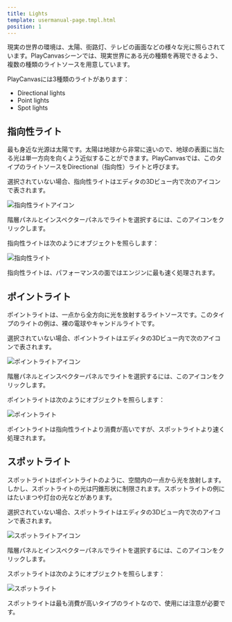 ```yaml
---
title: Lights
template: usermanual-page.tmpl.html
position: 1
---
```


現実の世界の環境は、太陽、街路灯、テレビの画面などの様々な光に照らされています。PlayCanvasシーンでは、現実世界にある光の種類を再現できるよう、複数の種類のライトソースを用意しています。

PlayCanvasには3種類のライトがあります：

* Directional lights
* Point lights
* Spot lights

## 指向性ライト

最も身近な光源は太陽です。太陽は地球から非常に遠いので、地球の表面に当たる光は単一方向を向くよう近似することができます。PlayCanvasでは、このタイプのライトソースをDirectional（指向性）ライトと呼びます。

選択されていない場合、指向性ライトはエディタの3Dビュー内で次のアイコンで表されます。

![指向性ライトアイコン][1]

階層パネルとインスペクターパネルでライトを選択するには、このアイコンをクリックします。

指向性ライトは次のようにオブジェクトを照らします：

![指向性ライト][2]

指向性ライトは、パフォーマンスの面ではエンジンに最も速く処理されます。

## ポイントライト

ポイントライトは、一点から全方向に光を放射するライトソースです。このタイプのライトの例は、裸の電球やキャンドルライトです。

選択されていない場合、ポイントライトはエディタの3Dビュー内で次のアイコンで表されます。

![ポイントライトアイコン][3]

階層パネルとインスペクターパネルでライトを選択するには、このアイコンをクリックします。

ポイントライトは次のようにオブジェクトを照らします：

![ポイントライト][4]

ポイントライトは指向性ライトより消費が高いですが、スポットライトより速く処理されます。

## スポットライト

スポットライトはポイントライトのように、空間内の一点から光を放射します。しかし、スポットライトの光は円錐形状に制限されます。スポットライトの例にはたいまつや灯台の光などがあります。

選択されていない場合、スポットライトはエディタの3Dビュー内で次のアイコンで表されます。

![スポットライトアイコン][5]

階層パネルとインスペクターパネルでライトを選択するには、このアイコンをクリックします。

スポットライトは次のようにオブジェクトを照らします：

![スポットライト][6]

スポットライトは最も消費が高いタイプのライトなので、使用には注意が必要です。

[1]: /images/user-manual/graphics/lights/directional_icon.jpg
[2]: /images/user-manual/graphics/lights/directional.jpg
[3]: /images/user-manual/graphics/lights/point_icon.jpg
[4]: /images/user-manual/graphics/lights/point.jpg
[5]: /images/user-manual/graphics/lights/spot_icon.jpg
[6]: /images/user-manual/graphics/lights/spot.jpg

